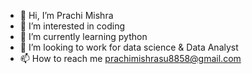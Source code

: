 - 👋 Hi, I’m Prachi Mishra
- 👀 I’m interested in coding
- 🌱 I’m currently learning python
- 💞️ I’m looking to work for data science & Data Analyst
- 📫 How to reach me prachimishrasu8858@gmail.com

<!---
prachimishra1/prachimishra1 is a ✨ special ✨ repository because its `README.md` (this file) appears on your GitHub profile.
You can click the Preview link to take a look at your changes.
--->

